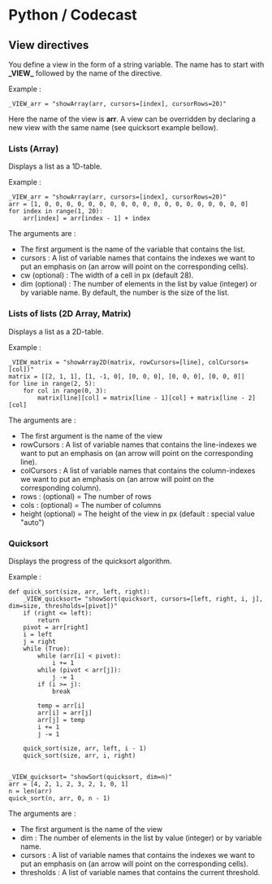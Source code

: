 # Python / Codecast

## View directives

You define a view in the form of a string variable.
The name has to start with **\_VIEW_** followed by the name of the directive.

Example :

    _VIEW_arr = "showArray(arr, cursors=[index], cursorRows=20)"

Here the name of the view is **arr**. A view can be overridden by declaring a new view with
the same name (see quicksort example bellow).

### Lists (Array)

Displays a list as a 1D-table.

Example :

```
_VIEW_arr = "showArray(arr, cursors=[index], cursorRows=20)"
arr = [1, 0, 0, 0, 0, 0, 0, 0, 0, 0, 0, 0, 0, 0, 0, 0, 0, 0, 0, 0]
for index in range(1, 20):
    arr[index] = arr[index - 1] + index
```

The arguments are :
- The first argument is the name of the variable that contains the list.
- cursors : A list of variable names that contains the indexes we want to put an emphasis on
(an arrow will point on the corresponding cells).
- cw (optional) : The width of a cell in px (default 28).
- dim (optional) : The number of elements in the list by value (integer) or by variable name.
By default, the number is the size of the list.


### Lists of lists (2D Array, Matrix)

Displays a list as a 2D-table.

Example :

```
_VIEW_matrix = "showArray2D(matrix, rowCursors=[line], colCursors=[col])"
matrix = [[2, 1, 1], [1, -1, 0], [0, 0, 0], [0, 0, 0], [0, 0, 0]]
for line in range(2, 5):
    for col in range(0, 3):
        matrix[line][col] = matrix[line - 1][col] + matrix[line - 2][col]
```

The arguments are :
- The first argument is the name of the view
- rowCursors : A list of variable names that contains the line-indexes we want to put an emphasis on
(an arrow will point on the corresponding line).
- colCursors : A list of variable names that contains the column-indexes we want to put an emphasis on
(an arrow will point on the corresponding column).
- rows : (optional) = The number of rows
- cols : (optional) = The number of columns
- height (optional) = The height of the view in px (default : special value "auto")


### Quicksort

Displays the progress of the quicksort algorithm.

Example :

```
def quick_sort(size, arr, left, right):
    _VIEW_quicksort= "showSort(quicksort, cursors=[left, right, i, j], dim=size, thresholds=[pivot])"
    if (right <= left):
        return
    pivot = arr[right]
    i = left
    j = right
    while (True):
        while (arr[i] < pivot):
            i += 1
        while (pivot < arr[j]):
            j -= 1
        if (i >= j):
            break

        temp = arr[i]
        arr[i] = arr[j]
        arr[j] = temp
        i += 1
        j -= 1

    quick_sort(size, arr, left, i - 1)
    quick_sort(size, arr, i, right)


_VIEW_quicksort= "showSort(quicksort, dim=n)"
arr = [4, 2, 1, 2, 3, 2, 1, 0, 1]
n = len(arr)
quick_sort(n, arr, 0, n - 1)
```

The arguments are :
- The first argument is the name of the view
- dim : The number of elements in the list by value (integer) or by variable name.
- cursors : A list of variable names that contains the indexes we want to put an emphasis on
(an arrow will point on the corresponding cells).
- thresholds : A list of variable names that contains the current threshold.
